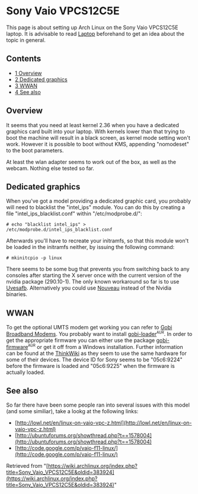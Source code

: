 # Sony Vaio VPCS12C5E

This page is about setting up Arch Linux on the Sony Vaio VPCS12C5E laptop. It is advisable to read [Laptop](/index.php/Laptop "Laptop") beforehand to get an idea about the topic in general.

## Contents

*   [1 Overview](#Overview)
*   [2 Dedicated graphics](#Dedicated_graphics)
*   [3 WWAN](#WWAN)
*   [4 See also](#See_also)

## Overview

It seems that you need at least kernel 2.36 when you have a dedicated graphics card built into your laptop. With kernels lower than that trying to boot the machine will result in a black screen, as kernel mode setting won't work. However it is possible to boot without KMS, appending "nomodeset" to the boot parameters.

At least the wlan adapter seems to work out of the box, as well as the webcam. Nothing else tested so far.

## Dedicated graphics

When you've got a model providing a dedicated graphic card, you probably will need to blacklist the "intel_ips" module. You can do this by creating a file "intel_ips_blacklist.conf" within "/etc/modprobe.d/":

```
# echo "blacklist intel_ips" > /etc/modprobe.d/intel_ips_blacklist.conf

```

Afterwards you'll have to recreate your initramfs, so that this module won't be loaded in the initramfs neither, by issuing the following command:

```
# mkinitcpio -p linux

```

There seems to be some bug that prevents you from switching back to any consoles after starting the X server once with the current version of the nvidia package (290.10-1). The only known workaround so far is to use [Uvesafb](/index.php/Uvesafb "Uvesafb"). Alternatively you could use [Nouveau](/index.php/Nouveau "Nouveau") instead of the Nvidia binaries.

## WWAN

To get the optional UMTS modem get working you can refer to [Gobi Broadband Modems](/index.php/Gobi_Broadband_Modems "Gobi Broadband Modems"). You probably want to install [gobi-loader](https://aur.archlinux.org/packages/gobi-loader/)<sup><small>AUR</small></sup>. In order to get the appropriate firmware you can either use the package [gobi-firmware](https://aur.archlinux.org/packages/gobi-firmware/)<sup><small>AUR</small></sup> or get it off from a Windows installation. Further information can be found at the [ThinkWiki](http://www.thinkwiki.org/wiki/Qualcomm_Gobi_2000) as they seem to use the same hardware for some of their devices. The device ID for Sony seems to be "05c6:9224" before the firmware is loaded and "05c6:9225" when the firmware is actually loaded.

## See also

So far there have been some people ran into several issues with this model (and some similiar), take a lookg at the following links:

*   [http://lowl.net/en/linux-on-vaio-vpc-z.html](http://lowl.net/en/linux-on-vaio-vpc-z.html)
*   [http://ubuntuforums.org/showthread.php?t==1578004](http://ubuntuforums.org/showthread.php?t==1578004)
*   [http://code.google.com/p/vaio-f11-linux/](http://code.google.com/p/vaio-f11-linux/)

Retrieved from "[https://wiki.archlinux.org/index.php?title=Sony_Vaio_VPCS12C5E&oldid=383924](https://wiki.archlinux.org/index.php?title=Sony_Vaio_VPCS12C5E&oldid=383924)"